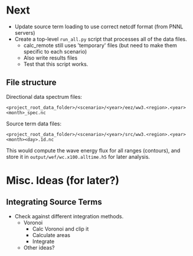 Next
====

- Update source term loading to use correct netcdf format (from PNNL servers)
- Create a top-level `run_all.py` script that processes all of the data files.
  - calc_remote still uses 'temporary' files (but need to make them specific to each scenario)
  - Also write results files
  - Test that this script works.

## File structure

Directional data spectrum files:

    <project_root_data_folder>/<scenario>/<year>/eez/ww3.<region>.<year><month>_spec.nc

Source term data files:

    <project_root_data_folder>/<scenario>/<year>/src/ww3.<region>.<year><month><day>.1d.nc


This would compute the wave energy flux for all ranges (contours), and store it in `output/wef/wc.x100.alltime.h5` for later analysis.



Misc. Ideas (for later?)
======

## Integrating Source Terms

- Check against different integration methods.
  - Voronoi
    - Calc Voronoi and clip it
    - Calculate areas
    - Integrate
  - Other ideas?
